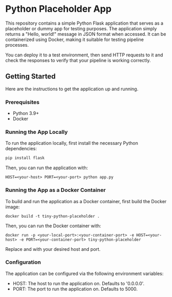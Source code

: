 # Python Placeholder App

This repository contains a simple Python Flask application that serves as a placeholder or dummy app for testing purposes. The application simply returns a "Hello, world!" message in JSON format when accessed. It can be containerized using Docker, making it suitable for testing pipeline processes.

You can deploy it to a test environment, then send HTTP requests to it and check the responses to verify that your pipeline is working correctly.

## Getting Started

Here are the instructions to get the application up and running.

### Prerequisites

- Python 3.9+
- Docker

### Running the App Locally

To run the application locally, first install the necessary Python dependencies:

```bash
pip install flask
```

Then, you can run the application with:
```
HOST=<your-host> PORT=<your-port> python app.py
```

### Running the App as a Docker Container

To build and run the application as a Docker container, first build the Docker image:

```
docker build -t tiny-python-placeholder .
```

Then, you can run the Docker container with:
```
docker run -p <your-local-port>:<your-container-port> -e HOST=<your-host> -e PORT=<your-container-port> tiny-python-placeholder
```
Replace <your-host> and <your-port> with your desired host and port.

### Configuration
The application can be configured via the following environment variables:

- HOST: The host to run the application on. Defaults to '0.0.0.0'.
- PORT: The port to run the application on. Defaults to 5000.